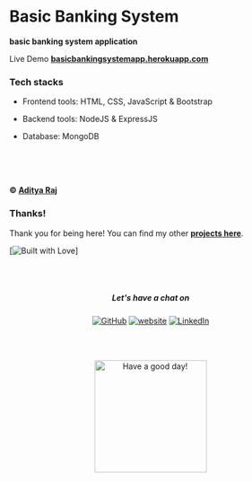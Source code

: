 # Basic Banking System

**basic banking system application**

Live Demo **[basicbankingsystemapp.herokuapp.com](https://basicbankingsystemapp.herokuapp.com/)**


### Tech stacks

- Frontend tools: HTML, CSS, JavaScript & Bootstrap

- Backend tools: NodeJS & ExpressJS 

- Database: MongoDB

<br><br><br>

**&copy; [Aditya Raj](https://github.com/Adityaraj0510)**

### Thanks!

Thank you for being here! You can find my other **[projects here](https://github.com/Adityaraj0510?tab=repositories)**.

[![Built with Love](https://forthebadge.com/images/badges/built-with-love.svg)]

<br><br>

<h5 align="center"> Let's have a chat on </h5> 
<p align="center">
	<a href="https://github.com/Adityaraj0510"><img src="https://img.shields.io/github/followers/flyingsonu122.svg?label=GitHub&style=social" alt="GitHub"></a>
	<a href="https://Adityaraj0510.github.io"><img src="https://img.shields.io/badge/Website-blueviolet?style=flat&logo=google-chrome&logoColor=white" alt="website"></a>
	<a href="https://www.linkedin.com/in/aditya-raj-504b10212/"><img src="https://img.shields.io/badge/LinkedIn--_.svg?style=social&logo=linkedin" alt="LinkedIn"></a>	
</p>

<br><br>
<p align="center">
<a href="https://youtu.be/eBRRZGYHU1w"><img alt="Have a good day!" src="https://media.giphy.com/media/WQOFQXuVEZ90MtDdsx/giphy.gif" width="200px"></a>
</p>
